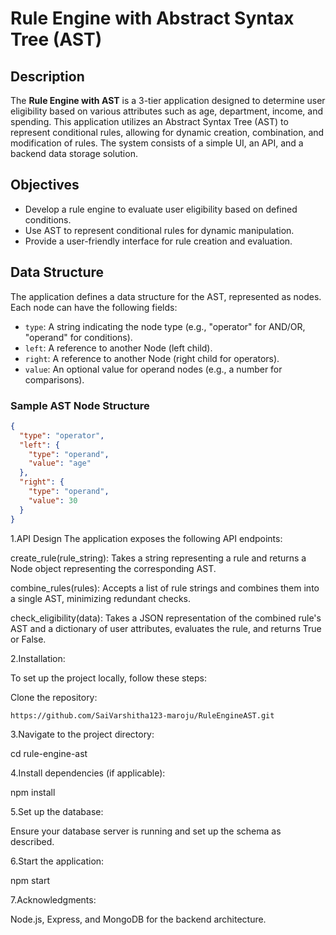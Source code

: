 # Rule Engine with Abstract Syntax Tree (AST)

## Description

The **Rule Engine with AST** is a 3-tier application designed to determine user eligibility based on various attributes such as age, department, income, and spending. This application utilizes an Abstract Syntax Tree (AST) to represent conditional rules, allowing for dynamic creation, combination, and modification of rules. The system consists of a simple UI, an API, and a backend data storage solution.

## Objectives

- Develop a rule engine to evaluate user eligibility based on defined conditions.
- Use AST to represent conditional rules for dynamic manipulation.
- Provide a user-friendly interface for rule creation and evaluation.

## Data Structure

The application defines a data structure for the AST, represented as nodes. Each node can have the following fields:

- `type`: A string indicating the node type (e.g., "operator" for AND/OR, "operand" for conditions).
- `left`: A reference to another Node (left child).
- `right`: A reference to another Node (right child for operators).
- `value`: An optional value for operand nodes (e.g., a number for comparisons).

### Sample AST Node Structure

```json
{
  "type": "operator",
  "left": {
    "type": "operand",
    "value": "age"
  },
  "right": {
    "type": "operand",
    "value": 30
  }
}
```
1.API Design
  The application exposes the following API endpoints:

  create_rule(rule_string): Takes a string representing a rule and returns a Node object representing the corresponding AST.
  
  combine_rules(rules): Accepts a list of rule strings and combines them into a single AST, minimizing redundant checks.
  
  check_eligibility(data): Takes a JSON representation of the combined rule's AST and a dictionary of user attributes, evaluates the rule, and returns True or False.

2.Installation:

  To set up the project locally, follow these steps:
  
  Clone the repository:
  
    https://github.com/SaiVarshitha123-maroju/RuleEngineAST.git

3.Navigate to the project directory:

  cd rule-engine-ast
  
4.Install dependencies (if applicable):

  npm install
  
5.Set up the database:

  Ensure your database server is running and set up the schema as described.
  
6.Start the application:

  npm start
  
7.Acknowledgments:

  Node.js, Express, and MongoDB for the backend architecture.

